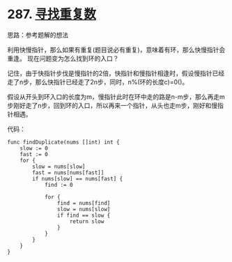 # 287. [寻找重复数](https://leetcode-cn.com/problems/find-the-duplicate-number/)

思路：参考题解的想法

利用快慢指针，那么如果有重复(题目说必有重复)，意味着有环，那么快慢指针会重逢。
现在问题变为怎么找到环的入口？ 

记住，由于快指针步伐是慢指针的2倍，快指针和慢指针相逢时，假设慢指针已经走了n步，那么快指针已经走了2n步，同时，n%(环的长度c)=0()。

假设从开头到环入口的长度为m，慢指针此时在环中走的路是n-m步，那么再走m步刚好走了n步，回到环的入口，所以再来一个指针，从头也走m步，刚好和慢指针相遇。

代码：
	   
	func findDuplicate(nums []int) int {
		slow := 0
		fast := 0
		for {
			slow = nums[slow]
			fast = nums[nums[fast]]
			if nums[slow] == nums[fast] {
				find := 0
	
				for {
					find = nums[find]
					slow = nums[slow]
					if find == slow {
						return slow
					}
				}
			}
		}
	}
